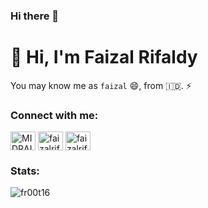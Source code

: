 ### Hi there 👋

<!--
**fr00t16/fr00t16** is a ✨ _special_ ✨ repository because its `README.md` (this file) appears on your GitHub profile.

Here are some ideas to get you started:

- 🔭 I’m currently working on ...
- 🌱 I’m currently learning ...
- 👯 I’m looking to collaborate on ...
- 🤔 I’m looking for help with ...
- 💬 Ask me about ...
- 📫 How to reach me: ...
- 😄 Pronouns: ...
- ⚡ Fun fact: ...
-->
# 👋 Hi, I'm Faizal Rifaldy

You may know me as `faizal` 😄, from 🇮🇩.
⚡
### Connect with me:

<p align="left">
<a href="https://twitter.com/MIDRAINMADNESS" target="blank"><img align="center" src="https://raw.githubusercontent.com/rahuldkjain/github-profile-readme-generator/master/src/images/icons/Social/twitter.svg" alt="MIDRAINMADNESS" height="30" width="40" /></a>
<a href="https://instagram.com/faizalrifaldy" target="blank"><img align="center" src="https://raw.githubusercontent.com/rahuldkjain/github-profile-readme-generator/master/src/images/icons/Social/instagram.svg" alt="faizalrifaldy" height="30" width="40" /></a>
<a href="https://www.linkedin.com/in/faizalrifaldy/" target="blank"><img align="center" src="https://www.linkedin.com/in/faizalrifaldy/" alt="faizalrifaldy" height="30" width="40" /></a>
</p>

### Stats:
<p><img align="left" src="https://github-readme-stats.vercel.app/api/top-langs?username=fr00t16&show_icons=true&locale=en&layout=compact&theme=nightowl" alt="fr00t16" /></p>
